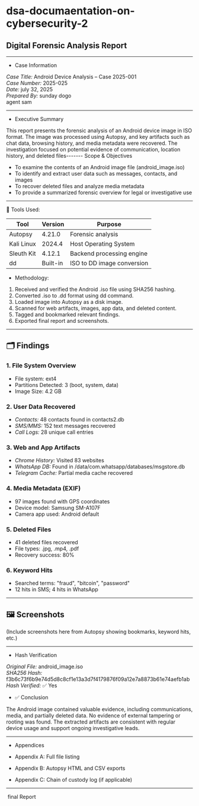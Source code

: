 # dsa-documaentation-on-cybersecurity-2
## Digital Forensic Analysis Report

---

- Case Information

*Case Title:* Android Device Analysis – Case 2025-001  
*Case Number:* 2025-025  
*Date:* july 32, 2025  
*Prepared By:* sunday dogo  
agent  sam

---

- Executive Summary

This report presents the forensic analysis of an Android device image in ISO format. The image was processed using Autopsy, and key artifacts such as chat data, browsing history, and media metadata were recovered. The investigation focused on potential evidence of communication, location history, and deleted files------- Scope & Objectives

- To examine the contents of an Android image file (android_image.iso)
- To identify and extract user data such as messages, contacts, and images
- To recover deleted files and analyze media metadata
- To provide a summarized forensic overview for legal or investigative use

---

 🔧 Tools Used:

| Tool        | Version  | Purpose                     |
|-------------|----------|-----------------------------|
| Autopsy     | 4.21.0   | Forensic analysis           |
| Kali Linux  | 2024.4   | Host Operating System       |
| Sleuth Kit  | 4.12.1   | Backend processing engine   |
| dd        | Built-in | ISO to DD image conversion  |

- Methodology:

1. Received and verified the Android .iso file using SHA256 hashing.
2. Converted .iso to .dd format using dd command.
3. Loaded image into Autopsy as a disk image.
4. Scanned for web artifacts, images, app data, and deleted content.
5. Tagged and bookmarked relevant findings.
6. Exported final report and screenshots.

---

## 🗂 Findings

### 1. File System Overview

- File system: ext4  
- Partitions Detected: 3 (boot, system, data)  
- Image Size: 4.2 GB  
### 2. User Data Recovered

- *Contacts:* 48 contacts found in contacts2.db
- *SMS/MMS:* 152 text messages recovered
- *Call Logs:* 28 unique call entries

### 3. Web and App Artifacts

- *Chrome History:* Visited 83 websites  
- *WhatsApp DB:* Found in /data/com.whatsapp/databases/msgstore.db  
- *Telegram Cache:* Partial media cache recovered

### 4. Media Metadata (EXIF)

- 97 images found with GPS coordinates
- Device model: Samsung SM-A107F
- Camera app used: Android default

### 5. Deleted Files

- 41 deleted files recovered
- File types: .jpg, .mp4, .pdf
- Recovery success: 80%

### 6. Keyword Hits

- Searched terms: "fraud", "bitcoin", "password"
- 12 hits in SMS; 4 hits in WhatsApp

---

## 🖼 Screenshots

(Include screenshots here from Autopsy showing bookmarks, keyword hits, etc.)

---

-  Hash Verification

*Original File:* android_image.iso  
*SHA256 Hash:* f3b6c73f6b9e74d5d8c8cf1e13a3d7f4179876f09a12e7a8873b61e74aefb1ab  
*Hash Verified:* ✅ Yes

- ✅ Conclusion

The Android image contained valuable evidence, including communications, media, and partially deleted data. No evidence of external tampering or rooting was found. The extracted artifacts are consistent with regular device usage and support ongoing investigative leads.

---

-  Appendices

- Appendix A: Full file listing
- Appendix B: Autopsy HTML and CSV exports
- Appendix C: Chain of custody log (if applicable)

---

 final Report




